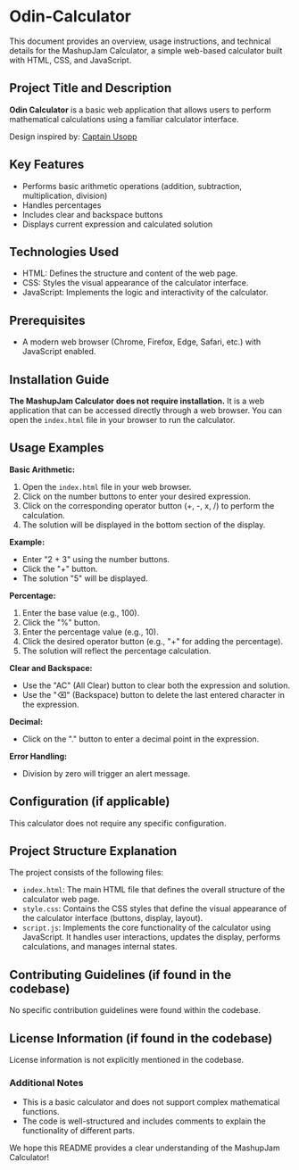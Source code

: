 # Odin-Calculator

This document provides an overview, usage instructions, and technical details for the MashupJam Calculator, a simple web-based calculator built with HTML, CSS, and JavaScript.

## Project Title and Description

**Odin Calculator** is a basic web application that allows users to perform mathematical calculations using a familiar calculator interface.

Design inspired by: [Captain Usopp](https://github.com/Captain-Usopp/Calculator)

## Key Features

* Performs basic arithmetic operations (addition, subtraction, multiplication, division)
* Handles percentages
* Includes clear and backspace buttons
* Displays current expression and calculated solution

## Technologies Used

* HTML: Defines the structure and content of the web page.
* CSS: Styles the visual appearance of the calculator interface.
* JavaScript: Implements the logic and interactivity of the calculator.

## Prerequisites

* A modern web browser (Chrome, Firefox, Edge, Safari, etc.) with JavaScript enabled.

## Installation Guide

**The MashupJam Calculator does not require installation.** It is a web application that can be accessed directly through a web browser. You can open the `index.html` file in your browser to run the calculator.

## Usage Examples

**Basic Arithmetic:**

1. Open the `index.html` file in your web browser.
2. Click on the number buttons to enter your desired expression.
3. Click on the corresponding operator button (+, -, x, /) to perform the calculation.
4. The solution will be displayed in the bottom section of the display.

**Example:**

* Enter "2 + 3" using the number buttons.
* Click the "+" button.
* The solution "5" will be displayed.

**Percentage:**

1. Enter the base value (e.g., 100).
2. Click the "%" button.
3. Enter the percentage value (e.g., 10).
4. Click the desired operator button (e.g., "+" for adding the percentage).
5. The solution will reflect the percentage calculation.

**Clear and Backspace:**

* Use the "AC" (All Clear) button to clear both the expression and solution.
* Use the "⌫" (Backspace) button to delete the last entered character in the expression.

**Decimal:**

* Click on the "." button to enter a decimal point in the expression.

**Error Handling:**

* Division by zero will trigger an alert message.

## Configuration (if applicable)

This calculator does not require any specific configuration.

## Project Structure Explanation

The project consists of the following files:

* `index.html`: The main HTML file that defines the overall structure of the calculator web page.
* `style.css`: Contains the CSS styles that define the visual appearance of the calculator interface (buttons, display, layout).
* `script.js`: Implements the core functionality of the calculator using JavaScript. It handles user interactions, updates the display, performs calculations, and manages internal states.

## Contributing Guidelines (if found in the codebase)

No specific contribution guidelines were found within the codebase.

## License Information (if found in the codebase)

License information is not explicitly mentioned in the codebase.

### Additional Notes

* This is a basic calculator and does not support complex mathematical functions.
* The code is well-structured and includes comments to explain the functionality of different parts.

We hope this README provides a clear understanding of the MashupJam Calculator!